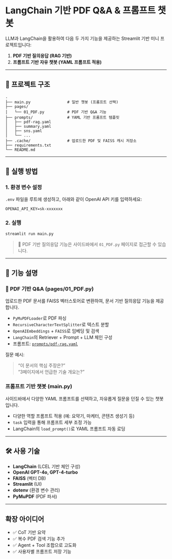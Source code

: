 # LangChain 기반 PDF Q&A & 프롬프트 챗봇

LLM과 LangChain을 활용하여 다음 두 가지 기능을 제공하는 Streamlit 기반 미니 프로젝트입니다:

1. **PDF 기반 질의응답 (RAG 기반)**
2. **프롬프트 기반 자유 챗봇 (YAML 프롬프트 적용)**

---

## 📁 프로젝트 구조

```
.
├── main.py                # 일반 챗봇 (프롬프트 선택)
├── pages/
│   └── 01_PDF.py          # PDF 기반 Q&A 기능
├── prompts/               # YAML 기반 프롬프트 템플릿
│   ├── pdf-rag.yaml
│   ├── summary.yaml
│   ├── sns.yaml
│   └── ...
├── .cache/                # 업로드한 PDF 및 FAISS 캐시 저장소
├── requirements.txt
└── README.md
```

---

## 🚀 실행 방법


### 1. 환경 변수 설정

`.env` 파일을 루트에 생성하고, 아래와 같이 OpenAI API 키를 입력하세요:

```env
OPENAI_API_KEY=sk-xxxxxxx
```

### 2. 실행

```bash
streamlit run main.py
```

> 📄 PDF 기반 질의응답 기능은 사이드바에서 `01_PDF.py` 페이지로 접근할 수 있습니다.

---

## 🧩 기능 설명

### 📄 PDF 기반 Q&A (pages/01_PDF.py)

업로드한 PDF 문서를 FAISS 벡터스토어로 변환하여, 문서 기반 질의응답 기능을 제공합니다.

- `PyMuPDFLoader`로 PDF 파싱
- `RecursiveCharacterTextSplitter`로 텍스트 분할
- `OpenAIEmbeddings` + `FAISS`로 임베딩 및 검색
- `LangChain`의 Retriever + Prompt + LLM 체인 구성
- 프롬프트: [`prompts/pdf-rag.yaml`](./prompts/pdf-rag.yaml)

질문 예시:
> “이 문서의 핵심 주장은?”  
> “3페이지에서 언급한 기술 개요는?”

### 프롬프트 기반 챗봇 (main.py)

사이드바에서 다양한 YAML 프롬프트를 선택하고, 자유롭게 질문을 던질 수 있는 챗봇입니다.

- 다양한 역할 프롬프트 적용 (예: 요약기, 마케터, 콘텐츠 생성기 등)
- `task` 입력을 통해 프롬프트 세부 조정 가능
- LangChain의 `load_prompt()`로 YAML 프롬프트 자동 로딩

---

## 🛠️ 사용 기술

- **LangChain** (LCEL 기반 체인 구성)
- **OpenAI GPT-4o, GPT-4-turbo**
- **FAISS** (벡터 DB)
- **Streamlit** (UI)
- **dotenv** (환경 변수 관리)
- **PyMuPDF** (PDF 파서)

---

## 확장 아이디어

- ✅ CoT 기반 요약 
- ✅ 복수 PDF 검색 기능 추가
- ✅ Agent + Tool 조합으로 고도화
- ✅ 사용자별 프롬프트 저장 기능
